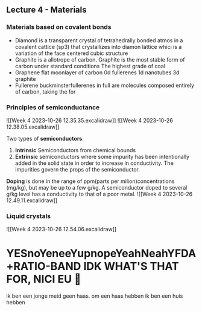 ## Lecture 4 - Materials

### Materials based on covalent bonds
* Diamond
	is a transparent crystal of tetrahedrally bonded atmos in a covalent cattice (sp3) that crystallizes into diamon lattice whici is a variation of the face centered cubic structure
* Graphite
	is a allotrope of carbon. Graphite is the most stable form of carbon under standard conditions
	The highest grade of coal
* Graphene
	flat moonlayer of carbon
	0d fullerenes
	1d nanotubes
	3d graphite
* Fullerene
	buckminsterfullerenes in full are molecules composed entirely of carbon, taking the for

### Principles of semiconductance
![[Week 4 2023-10-26 12.35.35.excalidraw]]
![[Week 4 2023-10-26 12.38.05.excalidraw]]

Two types of **semiconductors**:
1. **Intrinsic**
	Semiconductors from chemical bounds
2. **Extrinsic**
	semiconductors where some impurity has been intentionally added in the solid state in order to increase in conductivity. The impurities govern the props of the semiconductor.

**Doping** is done in the range of ppm(parts per milion)concentrations (mg/kg), but may be up to a few g/kg. A semiconductor doped to several g/kg level has a conductivity to that of a poor metal.
![[Week 4 2023-10-26 12.49.11.excalidraw]]

### Liquid crystals
![[Week 4 2023-10-26 12.54.06.excalidraw]]
# YESnoYeneeYupnopeYeahNeahYFDA+RATIO-BAND IDK WHAT'S THAT FOR, NICI EU 🚝
ik ben een jonge meid
geen haas. om een haas hebben
ik ben een huis hebben